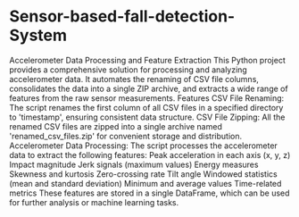 # Sensor-based-fall-detection-System
Accelerometer Data Processing and Feature Extraction
This Python project provides a comprehensive solution for processing and analyzing accelerometer data. It automates the renaming of CSV file columns, consolidates the data into a single ZIP archive, and extracts a wide range of features from the raw sensor measurements.
Features
CSV File Renaming: The script renames the first column of all CSV files in a specified directory to 'timestamp', ensuring consistent data structure.
CSV File Zipping: All the renamed CSV files are zipped into a single archive named 'renamed_csv_files.zip' for convenient storage and distribution.
Accelerometer Data Processing: The script processes the accelerometer data to extract the following features:
Peak acceleration in each axis (x, y, z)
Impact magnitude
Jerk signals (maximum values)
Energy measures
Skewness and kurtosis
Zero-crossing rate
Tilt angle
Windowed statistics (mean and standard deviation)
Minimum and average values
Time-related metrics
These features are stored in a single DataFrame, which can be used for further analysis or machine learning tasks.
